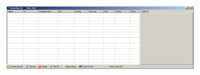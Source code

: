 ![Screenshot](https://raw.githubusercontent.com/Cryakl/Ultimate-RAT-Collection/refs/heads/main/DevilsRat/Devils-Rat%205.0/Screenshot.png)
